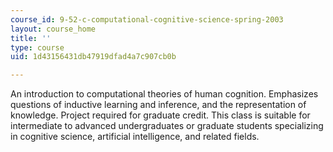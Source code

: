 ```yaml
---
course_id: 9-52-c-computational-cognitive-science-spring-2003
layout: course_home
title: ''
type: course
uid: 1d43156431db47919dfad4a7c907cb0b

---
```

An introduction to computational theories of human cognition. Emphasizes questions of inductive learning and inference, and the representation of knowledge. Project required for graduate credit. This class is suitable for intermediate to advanced undergraduates or graduate students specializing in cognitive science, artificial intelligence, and related fields.
